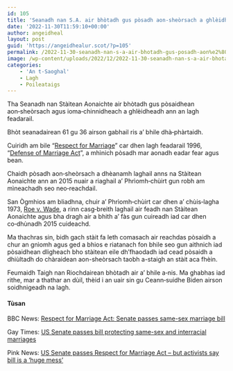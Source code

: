 ```yaml
---
id: 105
title: 'Seanadh nan S.A. air bhòtadh gus pòsadh aon‑sheòrsach a ghlèidheadh ann an lagh feadarail'
date: '2022-11-30T11:59:10+00:00'
author: angeidheal
layout: post
guid: 'https://angeidhealur.scot/?p=105'
permalink: /2022-11-30-seanadh-nan-s-a-air-bhotadh-gus-posadh-aon%e2%80%91sheorsach-a-ghleidheadh-ann-an-lagh-feadarail/
image: /wp-content/uploads/2022/12/2022-11-30-seanadh-nan-s-a-air-bhotadh-gus-posadh-aon-sheorsach-a-ghleidheadh-ann-an-lagh-feadarail.webp
categories:
    - 'An t-Saoghal'
    - Lagh
    - Poileataigs
---
```


Tha Seanadh nan Stàitean Aonaichte air bhòtadh gus pòsaidhean aon‑sheòrsach agus ioma‑chinnidheach a ghlèidheadh ann an lagh feadarail.

Bhòt seanadairean 61 gu 36 airson gabhail ris a’ bhile dhà‑phàrtaidh.

Cuiridh am bile “[Respect for Marriage](https://en.wikipedia.org/wiki/Respect_for_Marriage_Act)” car dhen lagh feadarail 1996, “[Defense of Marriage Act](https://en.wikipedia.org/wiki/Defense_of_Marriage_Act)”, a mhìnich pòsadh mar aonadh eadar fear agus bean.

Chaidh pòsadh aon‑sheòrsach a dhèanamh laghail anns na Stàitean Aonaichte ann an 2015 nuair a riaghail a’ Phrìomh‑chùirt gun robh am mìneachadh seo neo‑reachdail.

San Ògmhios am bliadhna, chuir a’ Phrìomh‑chùirt car dhen a’ chùis‑lagha 1973, [Roe v. Wade](https://en.wikipedia.org/wiki/Roe_v._Wade), a rinn casg‑breith laghail air feadh nan Stàitean Aonaichte agus bha dragh air a bhith a’ fàs gun cuireadh iad car dhen co‑dhùnadh 2015 cuideachd.

Ma thachras sin, bidh gach stàit fa leth comasach air reachdas pòsaidh a chur an gnìomh agus ged a bhios e riatanach fon bhile seo gun aithnich iad pòsaidhean dligheach bho stàitean eile dh’fhaodadh iad cead pòsaidh a dhiùltadh do chàraidean aon-sheòrsach taobh a-staigh an stàit aca fhèin.

Feumaidh Taigh nan Riochdairean bhòtadh air a’ bhile a‑nis. Ma ghabhas iad rithe, mar a thathar an dùil, thèid i an uair sin gu Ceann‑suidhe Biden airson soidhnigeadh na lagh.

#### Tùsan

BBC News: [Respect for Marriage Act: Senate passes same-sex marriage bill](https://www.bbc.co.uk/news/world-us-canada-63656492)

Gay Times: [US Senate passes bill protecting same-sex and interracial marriages](https://www.gaytimes.co.uk/life/us-senate-passes-bill-protecting-same-sex-and-interracial-marriages/)

Pink News: [US Senate passes Respect for Marriage Act – but activists say bill is a ‘huge mess’](https://www.thepinknews.com/2022/11/30/us-senate-passes-respect-for-marriage-act/)